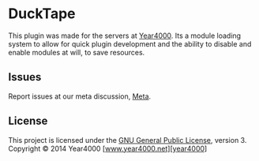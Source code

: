 DuckTape
======

This plugin was made for the servers at [Year4000]. Its a module loading system
to allow for quick plugin development and the ability to disable and enable modules
at will, to save resources.

Issues
------

Report issues at our meta discussion, [Meta](https://github.com/Year4000/Meta).

License
------

This project is licensed under the [GNU General Public License][license], version 3.
Copyright &copy; 2014 Year4000 [www.year4000.net][year4000]

[license]: https://www.gnu.org/copyleft/gpl.html
[year4000]: https://www.year4000.net/
